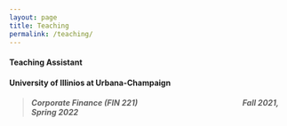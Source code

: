 ```yaml
---
layout: page
title: Teaching
permalink: /teaching/
---
```


#### Teaching Assistant <br>
#### University of Illinios at Urbana-Champaign
> ##### Corporate Finance (FIN 221) &emsp;&emsp;&emsp;&emsp;&emsp;&emsp;&emsp;&emsp;&emsp;&emsp;&emsp;&emsp;&emsp; Fall 2021, Spring 2022
